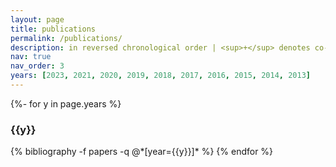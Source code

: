 ```yaml
---
layout: page
title: publications
permalink: /publications/
description: in reversed chronological order | <sup>+</sup> denotes co-first authorship | <sup>*</sup> denotes corresponding authorship
nav: true
nav_order: 3
years: [2023, 2021, 2020, 2019, 2018, 2017, 2016, 2015, 2014, 2013]
---
```


<!-- _pages/publications.md -->
<div class="publications">

{%- for y in page.years %}
  <h3 class="year">{{y}}</h3>
  {% bibliography -f papers -q @*[year={{y}}]* %}
{% endfor %}

</div>
